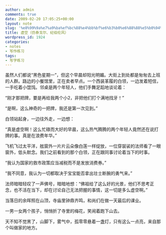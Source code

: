 ```yaml
---
author: admin
comments: true
date: 2009-02-20 17:05:25+00:00
layout: note
slug: '%e8%99%9a%e7%a9%ba%ef%bc%88%e4%bb%bf%e6%b3%b0%e6%88%88%e5%b0%94%e3%80%81%e7%ba%aa%e4%bc%af%e4%bc%a6%e9%a3%8e%ef%bc%89'
title: 虚空（仿泰戈尔、纪伯伦风）
wordpress_id: 1924
categories:
- notes
- 写作练习
tags:
- 写字练习
---
```


虽然人们都说“黑色星期一”，但这个早晨却阳光明媚。大街上到处都是匆匆去上班的人群。路边的小餐馆里，正在卖者早点。一个西装革履的白领，一边发着短信，一手吃着小馄饨。邻桌是两个年轻人，他们手舞足蹈地谈论着：

“刚才那把牌，要是再给我两个小2，非把他们打个满地找牙！”

“是啊，这么神奇的一把牌，我还是第一次见到。”

白领站起身，一边往外走，一边想：

“真是虚空啊！这么忙碌而大好的早晨，这么热气腾腾的两个年轻人竟然还在说打牌的事。真是在浪费年华。”

飞机飞过太平洋，舷窗外一片片云朵像白莲一样绽放，一位穿袈裟的法师看了一眼窗外，低头默念。我们之前看到的那个白领，正在跟同事讨论着当下的时事。

“我认为国家的救市政策应当减税而不是发放消费券。”

“我不同意，我认为一切都取决于宝宝能否拿出壮士断腕的勇气来。”

法师暗暗轻叹了一声佛号，暗暗地想：“佛祖给了这么好的光景，他们不思考正念，也不活在当下，却在讨论自己无法把握的事情，这一切是多么虚空啊。”

当落日的余晖照在山顶，寺庙里钟鼎齐鸣，和尚们在做一天最后的课业。

一男一女两个孩子，悄悄折了寺里的梅花，笑闹着跑下山去。

天不知不觉黑了，山脚下，雾气中，孤零零悬着一盏灯，只有这么一点亮，来自那个叫做家的地方。
